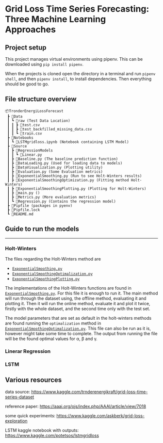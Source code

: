 # Grid Loss Time Series Forecasting: Three Machine Learning Approaches

## Project setup

This project manages virtual environments using pipenv.
This can be downloaded using `pip install pipenv`.

When the projects is cloned open the directory in a terminal and run `pipenv shell`, and then `pipenv install`, to install dependencies.
Then everything should be good to go.

## File structure overview

```
📦TronderEnergiLossForecast
 ┣ 📂Data
 ┃ ┗ 📂raw (Test Data Location)
 ┃ ┃ ┣ 📜test.csv
 ┃ ┃ ┣ 📜test_backfilled_missing_data.csv
 ┃ ┃ ┗ 📜train.csv
 ┣ 📂Notebooks
 ┃ ┗ 📜LSTMgridloss.ipynb (Notebook containing LSTM Model)
 ┣ 📂Source
 ┃ ┣ 📂RegressionModels
 ┃ ┃ ┗ 📜Linear.py
 ┃ ┣ 📜Baseline.py (The baseline prediction function)
 ┃ ┣ 📜DataLoading.py (Used for loading data to models)
 ┃ ┣ 📜DataVisualization.py (Plotting utility)
 ┃ ┣ 📜Evaluation.py (Some Evaluation metrics)
 ┃ ┣ 📜ExponentialSmoothing.py (Run to see Holt-Winters results)
 ┃ ┣ 📜ExponentialSmoothingOptimization.py (Fitting method Holt-Winters)
 ┃ ┣ 📜ExponentialSmoothingPlotting.py (Plotting for Holt-Winters)
 ┃ ┣ 📜main.py ()
 ┃ ┣ 📜Metrics.py (More evaluation metrics)
 ┃ ┗ 📜Regression.py (Contains the regression model)
 ┣ 📜Pipfile (packages in pyenv)
 ┣ 📜Pipfile.lock
 ┗ 📜README.md
```

## Guide to run the models

---

### Holt-Winters

The files regarding the Holt-Winters method are

- [`ExponentialSmoothing.py`](./Source/ExponentialSmoothing.py)
- [`ExponentialSmoothingOptimalization.py`](./Source/ExponentialSmoothingOptimalization.py)
- [`ExponentialSmoothingPlotting.py`](./Source/ExponentialSmoothingPlotting.py)

The implementations of the Holt-Winters functions are found in [`ExponentialSmoothing.py`](./Source/ExponentialSmoothing.py). For this file it is enough to run it. The main method will run through the dataset using, the offline method, evaluating it and plotting it. Then it will run the online method, evaluate it and plot it twice, firstly with the whole dataset, and the second time only with the test set.

The model parameters that are set as default in the holt-winters methods are found running the `optimalization` method in [`ExponentialSmoothingOptimalization.py`](./Source/ExponentialSmoothing.py). This file can also be run as it is, however might take some time to complete. The output from running the file will be the found optimal values for α, β and γ.

### Linerar Regression

### LSTM

## Various resources

data source: https://www.kaggle.com/trnderenergikraft/grid-loss-time-series-dataset

reference paper: https://aaai.org/ojs/index.php/AAAI/article/view/7018

some quick experiments: https://www.kaggle.com/askberk/grid-loss-exploration

LSTM kaggle notebook with outputs: https://www.kaggle.com/potetsos/lstmgridloss

